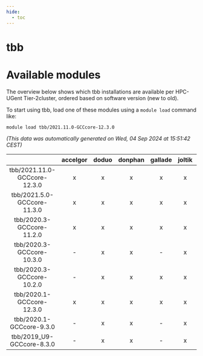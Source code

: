 ```yaml
---
hide:
  - toc
---
```


tbb
===

# Available modules


The overview below shows which tbb installations are available per HPC-UGent Tier-2cluster, ordered based on software version (new to old).

To start using tbb, load one of these modules using a `module load` command like:

```shell
module load tbb/2021.11.0-GCCcore-12.3.0
```

*(This data was automatically generated on Wed, 04 Sep 2024 at 15:51:42 CEST)*  

| |accelgor|doduo|donphan|gallade|joltik|shinx|skitty|
| :---: | :---: | :---: | :---: | :---: | :---: | :---: | :---: |
|tbb/2021.11.0-GCCcore-12.3.0|x|x|x|x|x|x|x|
|tbb/2021.5.0-GCCcore-11.3.0|x|x|x|x|x|-|x|
|tbb/2020.3-GCCcore-11.2.0|x|x|x|x|x|-|x|
|tbb/2020.3-GCCcore-10.3.0|-|x|x|-|x|-|x|
|tbb/2020.3-GCCcore-10.2.0|-|x|x|x|x|-|x|
|tbb/2020.1-GCCcore-12.3.0|x|x|x|x|x|x|x|
|tbb/2020.1-GCCcore-9.3.0|-|x|x|-|x|-|x|
|tbb/2019_U9-GCCcore-8.3.0|-|x|x|-|x|-|x|
